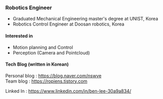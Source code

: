 ### Robotics Engineer

- Graduated Mechanical Engineering master's degree at UNIST, Korea 
- Robotics Control Engineer at Doosan robotics, Korea
 
#### Interested in 
- Motion planning and Control
- Perception (Camera and Pointcloud)

#### Tech Blog (written in Korean)
Personal blog : https://blog.naver.com/nswve  
Team     blog : https://ropiens.tistory.com  

Linked In     : https://www.linkedin.com/in/ben-lee-30a9a834/
<!--
**benthebear93/benthebear93** is a ✨ _special_ ✨ repository because its `README.md` (this file) appears on your GitHub profile.

Here are some ideas to get you started:

- 🔭 I’m currently working on ...
- 🌱 I’m currently learning ...
- 👯 I’m looking to collaborate on ...
- 🤔 I’m looking for help with ...
- 💬 Ask me about ...
- 📫 How to reach me: ...
- 😄 Pronouns: ...
- ⚡ Fun fact: ...
-->
